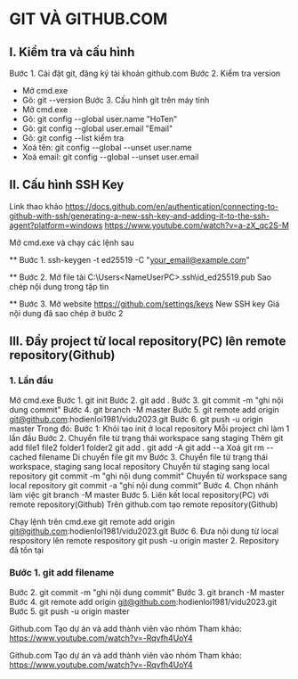 # GIT VÀ GITHUB.COM
## I. Kiểm tra và cấu hình
Bước 1. Cài đặt git, đăng ký tài khoản github.com
Bước 2. Kiểm tra version
-	Mở cmd.exe
-	Gõ: git --version
Bước 3. Cấu hình git trên máy tinh
-	Mở cmd.exe
-	Gõ: git config --global user.name "HoTen"
-	Gõ: git config --global user.email "Email"
-	Gõ: git config --list kiểm tra
-	Xoá tên: git config --global --unset user.name
-	Xoá email: git config --global --unset user.email
## II. Cấu hình SSH Key
Link thao khảo
https://docs.github.com/en/authentication/connecting-to-github-with-ssh/generating-a-new-ssh-key-and-adding-it-to-the-ssh-agent?platform=windows
https://www.youtube.com/watch?v=a-zX_qc2S-M

Mở cmd.exe và chạy các lệnh sau

** Bước 1.
    ssh-keygen -t ed25519 -C "your_email@example.com"

** Bước 2.
Mở file tài C:\Users\<NameUserPC>\.ssh\id_ed25519.pub
Sao chép nội dung trong tập tin

** Bước 3.
Mở website https://github.com/settings/keys
New SSH key
Giá nội dung đã sao chép ở bước 2

## III. Đẩy project từ local repository(PC) lên remote repository(Github)
### 1. Lần đầu
Mở cmd.exe
Bước 1. git init
Bước 2. git add .
Bước 3. git commit -m "ghi nội dung commit"
Bước 4. git branch -M master
Bước 5. git remote add origin git@github.com:hodienloi1981/vidu2023.git
Bước 6. git push -u origin master
Trong đó:
Bước 1: Khỏi tạo init ở local repository
Mỗi project chỉ làm 1 lần đầu
Bước 2. Chuyển file từ trạng thái workspace sang staging
Thêm
git add file1 file2 folder1 folder2
git add .
git add -A
git add --a
Xoá
git rm --cached filename
Di chuyển file
git mv <oldfilename> <newfilename>
Bước 3. Chuyển file từ trạng thái workspace, staging sang local repository
Chuyển từ staging sang local repository
git commit -m "ghi nội dung commit"
Chuyển từ workspace sang local repository
git commit -a "ghi nội dung commit"
Bước 4. Chọn nhánh làm việc
git branch -M master
Bước 5. Liên kết local repository(PC) với remote repository(Github)
Trên github.com tạo remote repository(Github)

Chạy lệnh trên cmd.exe
git remote add origin git@github.com:hodienloi1981/vidu2023.git
Bước 6. Đưa nội dung từ local respository lên remote respository
git push -u origin master
2. Repository đã tồn tại
### Bước 1. git add filename
Bước 2. git commit -m "ghi nội dung commit"
Bước 3. git branch -M master
Bước 4. git remote add origin git@github.com:hodienloi1981/vidu2023.git
Bước 5. git push -u origin master

Github.com Tạo dự án và add thành viên vào nhóm
Tham khảo:
https://www.youtube.com/watch?v=-Rqvfh4UoY4

Github.com Tạo dự án và add thành viên vào nhóm
Tham khảo:
https://www.youtube.com/watch?v=-Rqvfh4UoY4

